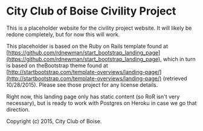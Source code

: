 # City Club of Boise Civility Project

This is a placeholder website for the civility project website.  It will likely be redone completely, but for now this will work.

This placeholder is based on the Ruby on Rails template found at [https://github.com/rdnewman/start_bootstrap_landing_page](https://github.com/rdnewman/start_bootstrap_landing_page), which in turn is based on theBootstrap theme found at [http://startbootstrap.com/template-overviews/landing-page/](http://startbootstrap.com/template-overviews/landing-page/) (retrieved 10/28/2015).   Please see those project for any license details.

Right now, this landing page only has static content (so RoR isn't very necessary), but is ready to work with Postgres on Heroku in case we go that direction.

Copyright (c) 2015, City Club of Boise.
